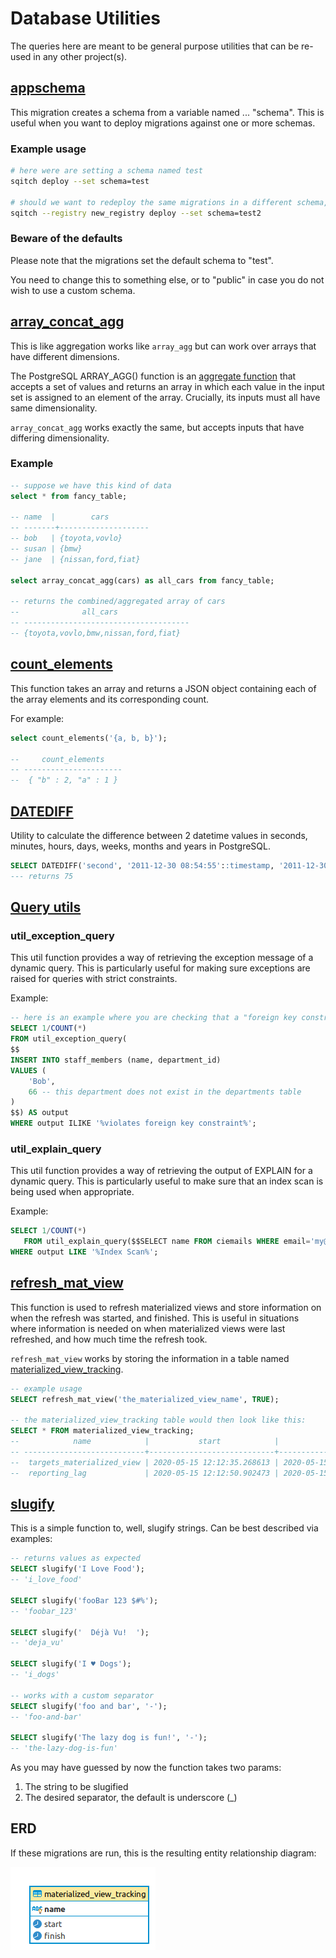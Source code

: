 # Database Utilities

The queries here are meant to be general purpose utilities that can be re-used in any other project(s).

## [appschema](deploy/appschema.psql)

This migration creates a schema from a variable named ... "schema".  This is useful when you want to deploy migrations against one or more schemas.

### Example usage

```sh
# here were are setting a schema named test
sqitch deploy --set schema=test

# should we want to redeploy the same migrations in a different schema, we need to use a different sqitch registry
sqitch --registry new_registry deploy --set schema=test2
```

### Beware of the defaults

Please note that the migrations set the default schema to "test".

You need to change this to something else, or to "public" in case you do not wish to use a custom schema.

## [array_concat_agg](deploy/array_concat_agg.psql)

This is like aggregation works like `array_agg` but can work over arrays that have different dimensions.

The PostgreSQL ARRAY_AGG() function is an [aggregate function](https://www.postgresql.org/docs/9.5/functions-aggregate.html) that accepts a set of values and returns an array in which each value in the input set is assigned to an element of the array.  Crucially, its inputs must all have same dimensionality.

`array_concat_agg` works exactly the same, but accepts inputs that have differing dimensionality.

### Example

```sql
-- suppose we have this kind of data
select * from fancy_table;

-- name  |        cars
-- -------+--------------------
-- bob   | {toyota,vovlo}
-- susan | {bmw}
-- jane  | {nissan,ford,fiat}

select array_concat_agg(cars) as all_cars from fancy_table;

-- returns the combined/aggregated array of cars
--              all_cars
-- -------------------------------------
-- {toyota,vovlo,bmw,nissan,ford,fiat}
```

## [count_elements](deploy/count_elements.psql)

This function takes an array and returns a JSON object containing each of the array elements and its corresponding count.

For example:

```sql
select count_elements('{a, b, b}');

--     count_elements
-- ----------------------
--  { "b" : 2, "a" : 1 }

```

## [DATEDIFF](deploy/DateDiff.psql)

Utility to calculate the difference between 2 datetime values in seconds, minutes, hours, days, weeks, months and years in PostgreSQL.

```sql
SELECT DATEDIFF('second', '2011-12-30 08:54:55'::timestamp, '2011-12-30 08:56:10'::timestamp);
--- returns 75
```

## [Query utils](deploy/query_utils.psql)

### util_exception_query

This util function provides a way of retrieving the exception message of a dynamic query. This is particularly useful for making sure exceptions are raised for queries with strict constraints.

Example:

```sql
-- here is an example where you are checking that a "foreign key constraint" exception happens
SELECT 1/COUNT(*)
FROM util_exception_query(
$$
INSERT INTO staff_members (name, department_id)
VALUES (
    'Bob',
    66 -- this department does not exist in the departments table
)
$$) AS output
WHERE output ILIKE '%violates foreign key constraint%';
```

### util_explain_query

This util function provides a way of retrieving the output of EXPLAIN for a dynamic query. This is particularly useful to make sure that an index scan is being used when appropriate.

Example:

```sql
SELECT 1/COUNT(*)
   FROM util_explain_query($$SELECT name FROM ciemails WHERE email='my@email.com'$$) AS output
WHERE output LIKE '%Index Scan%';
```

## [refresh_mat_view](deploy/refresh_mat_views.psql)

This function is used to refresh materialized views and store information on when the refresh was started, and finished.  This is useful in situations where information is needed on when materialized views were last refreshed, and how much time the refresh took.

`refresh_mat_view` works by storing the information in a table named [materialized_view_tracking](deploy/materialized_view_tracking.psql).

```sql
-- example usage
SELECT refresh_mat_view('the_materialized_view_name', TRUE);

-- the materialized_view_tracking table would then look like this:
SELECT * FROM materialized_view_tracking;
--            name            |           start            |           finish
-- ---------------------------+----------------------------+----------------------------
--  targets_materialized_view | 2020-05-15 12:12:35.268613 | 2020-05-15 12:12:35.268613
--  reporting_lag             | 2020-05-15 12:12:50.902473 | 2020-05-15 12:12:50.902473
```

## [slugify](deploy/slugify.psql)

This is a simple function to, well, slugify strings.  Can be best described via examples:

```sql
-- returns values as expected
SELECT slugify('I Love Food');
-- 'i_love_food'

SELECT slugify('fooBar 123 $#%');
-- 'foobar_123'

SELECT slugify('  Déjà Vu!  ');
-- 'deja_vu'

SELECT slugify('I ♥ Dogs');
-- 'i_dogs'

-- works with a custom separator
SELECT slugify('foo and bar', '-');
-- 'foo-and-bar'

SELECT slugify('The lazy dog is fun!', '-');
-- 'the-lazy-dog-is-fun'
```

As you may have guessed by now the function takes two params:

1. The string to be slugified
2. The desired separator, the default is underscore (_)

## ERD

If these migrations are run, this is the resulting entity relationship diagram:

![utils ERD](utils-erd.png)
